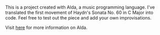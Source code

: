 This is a project created with Alda, a music programming language. I've translated the first movement of Haydn's Sonata No. 60 in C Major into code. Feel free to test out the piece and add your own improvisations.

Visit <a href="http://daveyarwood.github.io/alda/2015/09/05/alda-a-manifesto-and-gentle-introduction/">here</a> for more information on Alda.
